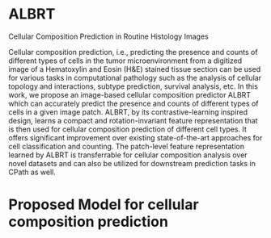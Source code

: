 # ALBRT
Cellular Composition Prediction in Routine Histology Images

Cellular composition prediction, i.e., predicting the presence and counts of different types of cells in the tumor microenvironment from a digitized image of a Hematoxylin and Eosin (H&E) stained tissue section can be used for various tasks in computational pathology such as the analysis of cellular topology and interactions, subtype prediction, survival analysis, etc. In this work, we propose an image-based cellular composition predictor ALBRT which can accurately predict the presence and counts of different types of cells in a given image patch. ALBRT, by its contrastive-learning inspired design, learns a compact and rotation-invariant feature representation that is then used for cellular composition prediction of different cell types. It offers significant improvement over existing state-of-the-art approaches for cell classification and counting. The patch-level feature representation learned by ALBRT is transferrable for cellular composition analysis over novel datasets and can also be utilized for downstream prediction tasks in CPath as well.


# Proposed Model for cellular composition prediction

